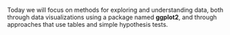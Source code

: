 Today we will focus on methods for exploring and understanding data, both through data visualizations using a package named **ggplot2**, and through approaches that use tables and simple hypothesis tests.
